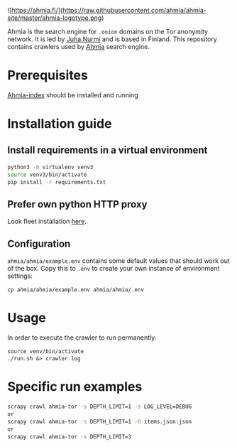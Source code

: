 ![https://ahmia.fi/](https://raw.githubusercontent.com/ahmia/ahmia-site/master/ahmia-logotype.png)

Ahmia is the search engine for `.onion` domains on the Tor anonymity
network. It is led by [Juha Nurmi](//github.com/juhanurmi) and is based
in Finland. This repository contains crawlers used by [Ahmia](https://ahmia.fi/) search engine.

# Prerequisites
[Ahmia-index](https://github.com/ahmia/ahmia-index) should be installed and running

# Installation guide

## Install requirements in a virtual environment

```sh
python3 -m virtualenv venv3
source venv3/bin/activate
pip install -r requirements.txt
```

## Prefer own python HTTP proxy

Look fleet installation
[here](https://github.com/ahmia/ahmia-crawler/tree/master/torfleet).

## Configuration

`ahmia/ahmia/example.env` contains some default values that should work out of the box.
Copy this to `.env` to create your own instance of environment settings:

```
cp ahmia/ahmia/example.env ahmia/ahmia/.env
```

# Usage

In order to execute the crawler to run permanently:
```
source venv/bin/activate
./run.sh &> crawler.log
```

# Specific run examples

```sh
scrapy crawl ahmia-tor -s DEPTH_LIMIT=1 -s LOG_LEVEL=DEBUG
or
scrapy crawl ahmia-tor -s DEPTH_LIMIT=1 -O items.json:json
or
scrapy crawl ahmia-tor -s DEPTH_LIMIT=3
```
